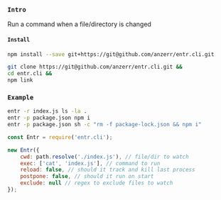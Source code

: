 
### `Intro`
Run a command when a file/directory is changed

#### `Install`
``` bash
npm install --save git+https://git@github.com/anzerr/entr.cli.git
```

``` bash
git clone https://git@github.com/anzerr/entr.cli.git &&
cd entr.cli &&
npm link
```

### `Example`

``` bash
entr -r index.js ls -la .
entr -p package.json npm i
entr -p package.json sh -c "rm -f package-lock.json && npm i"
```

``` javascript
const Entr = require('entr.cli');

new Entr({
	cwd: path.resolve('./index.js'), // file/dir to watch
	exec: ['cat', 'index.js'], // command to run
	reload: false, // should it track and kill last process
	postpone: false, // should it run on start
	exclude: null // regex to exclude files to watch
});
```